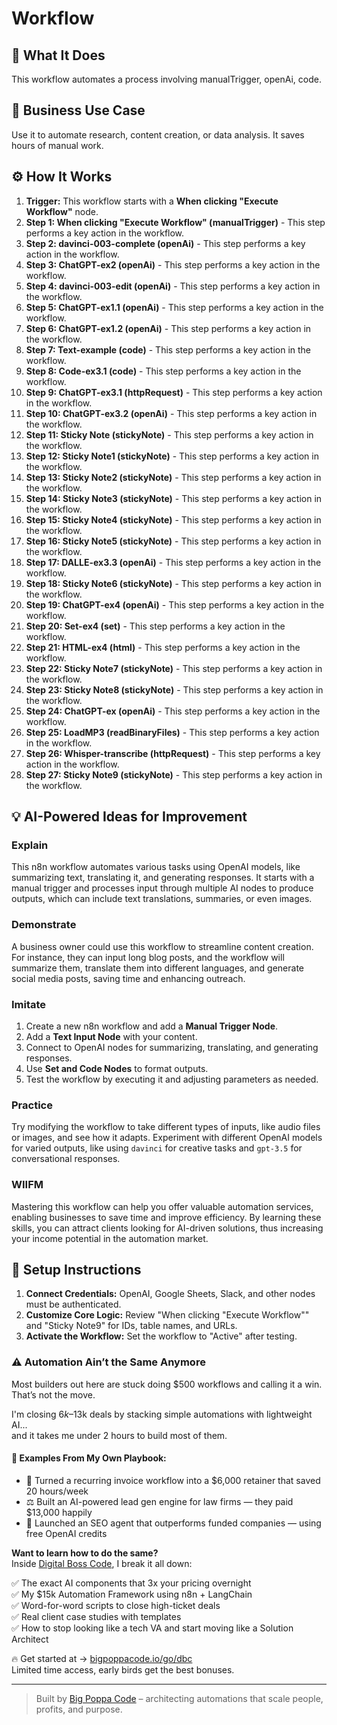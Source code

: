 # Workflow

## 🚀 What It Does
This workflow automates a process involving manualTrigger, openAi, code.

## 💼 Business Use Case
Use it to automate research, content creation, or data analysis. It saves hours of manual work.

## ⚙️ How It Works
1.  **Trigger:** This workflow starts with a **When clicking "Execute Workflow"** node.
2. **Step 1: When clicking "Execute Workflow" (manualTrigger)** - This step performs a key action in the workflow.
3. **Step 2: davinci-003-complete (openAi)** - This step performs a key action in the workflow.
4. **Step 3: ChatGPT-ex2 (openAi)** - This step performs a key action in the workflow.
5. **Step 4: davinci-003-edit (openAi)** - This step performs a key action in the workflow.
6. **Step 5: ChatGPT-ex1.1 (openAi)** - This step performs a key action in the workflow.
7. **Step 6: ChatGPT-ex1.2 (openAi)** - This step performs a key action in the workflow.
8. **Step 7: Text-example (code)** - This step performs a key action in the workflow.
9. **Step 8: Code-ex3.1 (code)** - This step performs a key action in the workflow.
10. **Step 9: ChatGPT-ex3.1 (httpRequest)** - This step performs a key action in the workflow.
11. **Step 10: ChatGPT-ex3.2 (openAi)** - This step performs a key action in the workflow.
12. **Step 11: Sticky Note (stickyNote)** - This step performs a key action in the workflow.
13. **Step 12: Sticky Note1 (stickyNote)** - This step performs a key action in the workflow.
14. **Step 13: Sticky Note2 (stickyNote)** - This step performs a key action in the workflow.
15. **Step 14: Sticky Note3 (stickyNote)** - This step performs a key action in the workflow.
16. **Step 15: Sticky Note4 (stickyNote)** - This step performs a key action in the workflow.
17. **Step 16: Sticky Note5 (stickyNote)** - This step performs a key action in the workflow.
18. **Step 17: DALLE-ex3.3 (openAi)** - This step performs a key action in the workflow.
19. **Step 18: Sticky Note6 (stickyNote)** - This step performs a key action in the workflow.
20. **Step 19: ChatGPT-ex4 (openAi)** - This step performs a key action in the workflow.
21. **Step 20: Set-ex4 (set)** - This step performs a key action in the workflow.
22. **Step 21: HTML-ex4 (html)** - This step performs a key action in the workflow.
23. **Step 22: Sticky Note7 (stickyNote)** - This step performs a key action in the workflow.
24. **Step 23: Sticky Note8 (stickyNote)** - This step performs a key action in the workflow.
25. **Step 24: ChatGPT-ex (openAi)** - This step performs a key action in the workflow.
26. **Step 25: LoadMP3 (readBinaryFiles)** - This step performs a key action in the workflow.
27. **Step 26: Whisper-transcribe (httpRequest)** - This step performs a key action in the workflow.
28. **Step 27: Sticky Note9 (stickyNote)** - This step performs a key action in the workflow.

## 💡 AI-Powered Ideas for Improvement
### Explain
This n8n workflow automates various tasks using OpenAI models, like summarizing text, translating it, and generating responses. It starts with a manual trigger and processes input through multiple AI nodes to produce outputs, which can include text translations, summaries, or even images.

### Demonstrate
A business owner could use this workflow to streamline content creation. For instance, they can input long blog posts, and the workflow will summarize them, translate them into different languages, and generate social media posts, saving time and enhancing outreach.

### Imitate
1. Create a new n8n workflow and add a **Manual Trigger Node**.
2. Add a **Text Input Node** with your content.
3. Connect to OpenAI nodes for summarizing, translating, and generating responses.
4. Use **Set and Code Nodes** to format outputs.
5. Test the workflow by executing it and adjusting parameters as needed.

### Practice
Try modifying the workflow to take different types of inputs, like audio files or images, and see how it adapts. Experiment with different OpenAI models for varied outputs, like using `davinci` for creative tasks and `gpt-3.5` for conversational responses.

### WIIFM
Mastering this workflow can help you offer valuable automation services, enabling businesses to save time and improve efficiency. By learning these skills, you can attract clients looking for AI-driven solutions, thus increasing your income potential in the automation market.

## 🔧 Setup Instructions
1. **Connect Credentials:** OpenAI, Google Sheets, Slack, and other nodes must be authenticated.
2. **Customize Core Logic:** Review "When clicking "Execute Workflow"" and "Sticky Note9" for IDs, table names, and URLs.
3. **Activate the Workflow:** Set the workflow to "Active" after testing.

### ⚠️ Automation Ain’t the Same Anymore

Most builders out here are stuck doing $500 workflows and calling it a win.  
That’s not the move.  

I'm closing $6k–$13k deals by stacking simple automations with lightweight AI...  
and it takes me under 2 hours to build most of them.

#### 🧠 Examples From My Own Playbook:
- 🔁 Turned a recurring invoice workflow into a $6,000 retainer that saved 20 hours/week  
- ⚖️ Built an AI-powered lead gen engine for law firms — they paid $13,000 happily  
- 🚀 Launched an SEO agent that outperforms funded companies — using free OpenAI credits  

**Want to learn how to do the same?**  
Inside [Digital Boss Code](https://bigpoppacode.io/go/dbc), I break it all down:

✅ The exact AI components that 3x your pricing overnight  
✅ My $15k Automation Framework using n8n + LangChain  
✅ Word-for-word scripts to close high-ticket deals  
✅ Real client case studies with templates  
✅ How to stop looking like a tech VA and start moving like a Solution Architect  

🔥 Get started at → [bigpoppacode.io/go/dbc](https://bigpoppacode.io/go/dbc)  
Limited time access, early birds get the best bonuses.

---
> Built by [Big Poppa Code](https://bigpoppacode.io) – architecting automations that scale people, profits, and purpose.
